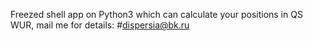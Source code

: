 Freezed shell app on Python3 which can calculate your positions in QS WUR,
mail me for details: #dispersia@bk.ru
